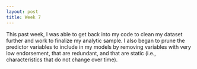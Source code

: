 ```yaml
---
layout: post
title: Week 7
---
```


This past week, I was able to get back into my code to clean my dataset further and work to finalize my analytic sample. I also began to prune the predictor variables to include in my models by removing variables with very low endorsement, that are redundant, and that are static (i.e., characteristics that do not change over time).
